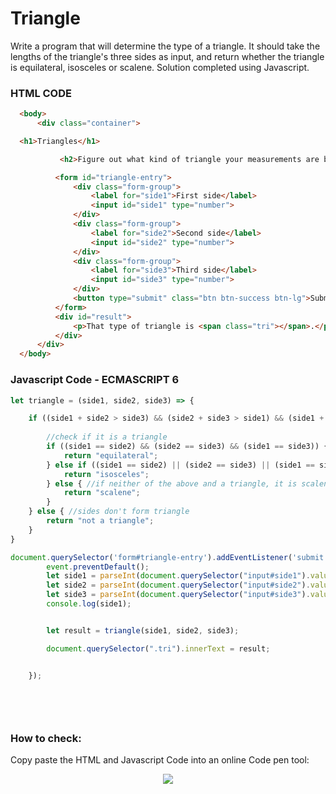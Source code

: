 # Triangle
Write a program that will determine the type of a triangle. It should take the lengths of the triangle's three sides as input, and return whether the triangle is equilateral, isosceles or scalene. Solution completed using Javascript.


### HTML CODE

```HTML
  <body>
      <div class="container">

  <h1>Triangles</h1>

           <h2>Figure out what kind of triangle your measurements are below.</h2>

          <form id="triangle-entry">
              <div class="form-group">
                  <label for="side1">First side</label>
                  <input id="side1" type="number">
              </div>
              <div class="form-group">
                  <label for="side2">Second side</label>
                  <input id="side2" type="number">
              </div>
              <div class="form-group">
                  <label for="side3">Third side</label>
                  <input id="side3" type="number">
              </div>
              <button type="submit" class="btn btn-success btn-lg">Submit</button>
          </form>
          <div id="result">
              <p>That type of triangle is <span class="tri"></span>.</p>
          </div>
      </div>
  </body>

```

### Javascript Code - ECMASCRIPT 6

```Javascript
let triangle = (side1, side2, side3) => {

    if ((side1 + side2 > side3) && (side2 + side3 > side1) && (side1 + side3 > side2)) { 
	
		//check if it is a triangle
        if ((side1 == side2) && (side2 == side3) && (side1 == side3)) {
            return "equilateral";
        } else if ((side1 == side2) || (side2 == side3) || (side1 == side3)) {
            return "isosceles";
        } else { //if neither of the above and a triangle, it is scalene
            return "scalene";
        }
    } else { //sides don't form triangle
        return "not a triangle";
    }
}

document.querySelector('form#triangle-entry').addEventListener('submit', event => {
        event.preventDefault();
        let side1 = parseInt(document.querySelector("input#side1").value);
        let side2 = parseInt(document.querySelector("input#side2").value);
        let side3 = parseInt(document.querySelector("input#side3").value);
        console.log(side1);


        let result = triangle(side1, side2, side3);

        document.querySelector(".tri").innerText = result;


    });
    
    
	
	


```


### How to check: 
Copy paste the HTML and Javascript Code into an online Code pen tool:


<p align="center">
   <img src="https://codepen.io/anon/pen/qgEWdd">
</p>



